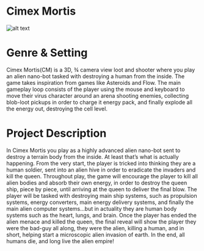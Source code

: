 # Cimex Mortis
![alt text](https://github.com/fubarpk/Cimex-mortis/blob/master/media/development/screenie.png)

# Genre & Setting
Cimex Mortis(CM) is a 3D, ¾ camera view loot and shooter where you play an alien nano-bot tasked with destroying a human from the inside.  The game takes inspiration from games like Asteroids and Flow.  The main gameplay loop consists of the player using the mouse and keyboard to move their virus character around an arena shooting enemies, collecting blob-loot pickups in order to charge it energy pack, and finally explode all the energy out, destroying the cell level.

# Project Description
In Cimex Mortis you play as a highly advanced alien nano-bot sent to destroy a terrain body from the inside.  At least that’s what is actually happening.  From the very start, the player is tricked into thinking they are a human soldier, sent into an alien hive in order to eradicate the invaders and kill the queen.  Throughout play, the game will encourage the player to kill all alien bodies and absorb their own energy, in order to destroy the queen ship, piece by piece, until arriving at the queen to deliver the final blow.  The player will be tasked with destroying main ship systems, such as propulsion systems, energy converters, main energy delivery systems, and finally the main alien computer systems...but in actuality they are human body systems such as the heart, lungs, and brain.  Once the player has ended the alien menace and killed the queen, the final reveal will show the player they were the bad-guy all along, they were the alien, killing a human, and in short, helping start a microscopic alien invasion of earth.  In the end, all humans die, and long live the alien empire!
